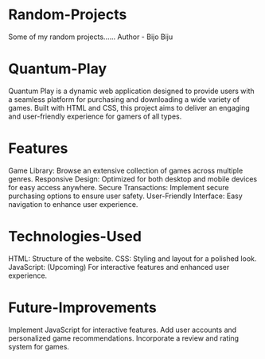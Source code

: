 # Random-Projects
Some of my random projects......
Author - Bijo Biju

# Quantum-Play
Quantum Play is a dynamic web application designed to provide users with a seamless platform for purchasing and downloading a wide variety of games. Built with HTML and CSS, this project aims to deliver an engaging and user-friendly experience for gamers of all types.

# Features
Game Library: Browse an extensive collection of games across multiple genres.
Responsive Design: Optimized for both desktop and mobile devices for easy access anywhere.
Secure Transactions: Implement secure purchasing options to ensure user safety.
User-Friendly Interface: Easy navigation to enhance user experience.

# Technologies-Used
HTML: Structure of the website.
CSS: Styling and layout for a polished look.
JavaScript: (Upcoming) For interactive features and enhanced user experience.

# Future-Improvements
Implement JavaScript for interactive features.
Add user accounts and personalized game recommendations.
Incorporate a review and rating system for games.
